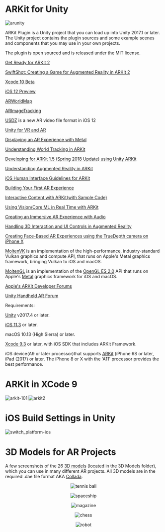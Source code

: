 # ARKit for Unity
![arunity](https://user-images.githubusercontent.com/18353476/40161884-f26baf48-5966-11e8-876c-4c959214bd8e.jpeg)


ARKit Plugin is a Unity project that you can load up into Unity 2017.1 or later. The Unity project contains the plugin sources and some example scenes and components that you may use in your own projects.

The plugin is open sourced and is released under the MIT license.

[Get Ready for ARKit 2](https://developer.apple.com/arkit/)

[SwiftShot: Creating a Game for Augmented Reality in ARKit 2](https://developer.apple.com/documentation/arkit/swiftshot_creating_a_game_for_augmented_reality)

[Xcode 10 Beta](https://developer.apple.com/xcode/)

[iOS 12 Preview](https://www.apple.com/ios/ios-12-preview/)

[ARWorldMap](https://developer.apple.com/documentation/arkit/arworldmap)

[ARImageTracking](https://developer.apple.com/documentation/arkit/arimagetrackingconfiguration)

[USDZ](https://graphics.pixar.com/usd/docs/Usdz-File-Format-Specification.html) is a new AR video file format in iOS 12

[Unity for VR and AR](https://unity3d.com/unity/features/multiplatform/vr-ar)

[Displaying an AR Experience with Metal](https://developer.apple.com/documentation/arkit/displaying_an_ar_experience_with_metal?language=objc)

[Understanding World Tracking in ARKit](https://developer.apple.com/documentation/arkit/understanding_world_tracking_in_arkit?language=objc)

[Developing for ARKit 1.5 (Spring 2018 Update) using Unity ARKit](https://blogs.unity3d.com/2018/02/16/developing-for-arkit-1-5-update-using-unity-arkit-plugin/)

[Understanding Augmented Reality in ARKit](https://developer.apple.com/documentation/arkit/understanding_augmented_reality)

[iOS Human Interface Guidelines for ARKit](https://developer.apple.com/ios/human-interface-guidelines/technologies/augmented-reality/)

[Building Your First AR Experience](https://developer.apple.com/documentation/arkit/building_your_first_ar_experience)

[Interactive Content with ARKit(with Sample Code)](https://developer.apple.com/library/content/samplecode/InteractiveContent/Introduction/Intro.html)

[Using Vision/Core ML in Real Time with ARKit](https://developer.apple.com/documentation/arkit/using_vision_in_real_time_with_arkit)

[Creating an Immersive AR Experience with Audio](https://developer.apple.com/documentation/arkit/creating_an_immersive_ar_experience_with_audio)

[Handling 3D Interaction and UI Controls in Augmented Reality](https://developer.apple.com/documentation/arkit/handling_3d_interaction_and_ui_controls_in_augmented_reality)

[Creating Face-Based AR Experiences using the TrueDepth camera on iPhone X](https://developer.apple.com/documentation/arkit/creating_face_based_ar_experiences)

[MoltenVK](https://github.com/KhronosGroup/MoltenVK/tree/8d9ee9b5184ab2df1f339d8413475b8168b868b3) is an implementation of the high-performance, industry-standard Vulkan graphics and compute API, that runs on Apple's Metal graphics framework, bringing Vulkan to iOS and macOS.

[MoltenGL](https://moltengl.com/) is an implementation of the [OpenGL ES 2.0](https://www.khronos.org/opengles/) API that runs on Apple's [Metal](https://developer.apple.com/metal/) graphics framework for iOS and macOS. 

[Apple's ARKit Developer Forums](https://forums.developer.apple.com/community/graphics-and-games/arkit)

[Unity Handheld AR Forum](https://forum.unity.com/forums/handheld-ar.159/)

Requirements:

[Unity](https://unity3d.com/) v2017.4 or later.

[iOS 11.3](https://www.apple.com/ios/ios-11-preview/) or later.

macOS 10.13 (High Sierra) or later.

[Xcode 9.3](https://developer.apple.com/xcode/) or later, with iOS SDK that includes ARKit Framework.

iOS device(A9 or later processor)that supports [ARKit](https://developer.apple.com/arkit/) (iPhone 6S or later, iPad (2017) or later. The iPhone 8 or X with the 'A11' processor provides the best performance.

# ARKit in XCode 9
![arkit-101](https://user-images.githubusercontent.com/18353476/29243498-3e3332ee-7f55-11e7-9158-40c72da8a469.jpg)
![arkit2](https://user-images.githubusercontent.com/18353476/29243499-42181adc-7f55-11e7-8577-08fd70ebf5c9.png)

# iOS Build Settings in Unity
![switch_platform-ios](https://user-images.githubusercontent.com/18353476/29243508-5f8b300e-7f55-11e7-9a6e-d03036203258.png)

# 3D Models for AR Projects
A few screenshots of the 26 [3D models](https://www.turbosquid.com/) (located in the 3D Models folder), which you can use in many different AR projects. All 3D models are in the required .dae file format AKA [Collada](https://www.khronos.org/collada/). 

<p align="center">
  <img alt="tennis ball" src="https://user-images.githubusercontent.com/18353476/31447274-7123756c-ae56-11e7-8dd3-47f7773ff4af.PNG">
</p>

<p align="center">
  <img alt="spaceship" src="https://user-images.githubusercontent.com/18353476/30507770-e6989d86-9a3d-11e7-86d1-ad18f99a28d9.PNG">
</p>

<p align="center">
  <img alt="magazine" src="https://user-images.githubusercontent.com/18353476/29536340-416eb70c-8672-11e7-8065-9e132e08361d.PNG">
</p>

<p align="center">
  <img alt="chess" src="https://user-images.githubusercontent.com/18353476/29536342-43dd7d16-8672-11e7-89a7-56d9cff063d9.PNG">
</p>

<p align="center">
  <img alt="robot" src="https://user-images.githubusercontent.com/18353476/29536349-4c62abbe-8672-11e7-9e32-5a88a465f949.PNG">
</p>
